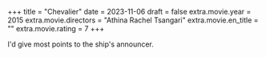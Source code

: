 +++
title = "Chevalier"
date = 2023-11-06
draft = false
extra.movie.year = 2015
extra.movie.directors = "Athina Rachel Tsangari"
extra.movie.en_title = ""
extra.movie.rating = 7
+++

I'd give most points to the ship's announcer.<!-- more -->